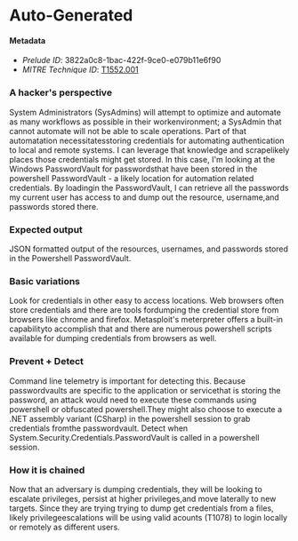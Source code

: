 
# Auto-Generated

#### Metadata

- *Prelude ID*: 3822a0c8-1bac-422f-9ce0-e079b11e6f90
- *MITRE Technique ID*: [T1552.001](https://attack.mitre.org/techniques/T1552/001/)

### A hacker's perspective

System Administrators (SysAdmins) will attempt to optimize and automate as many workflows as possible in their workenvironment; a SysAdmin that cannot automate will not be able to scale operations. Part of that automatation necessitatesstoring credentials for automating authentication to local and remote systems. I can leverage that knowledge and scrapelikely places those credentials might get stored. In this case, I'm looking at the Windows PasswordVault for passwordsthat have been stored in the powershell PasswordVault - a likely location for automation related credentials. By loadingin the PasswordVault, I can retrieve all the passwords my current user has access to and dump out the resource, username,and passwords stored there.

### Expected output

JSON formatted output of the resources, usernames, and passwords stored in the Powershell PasswordVault.

### Basic variations

Look for credentials in other easy to access locations. Web browsers often store credentials and there are tools fordumping the credential store from browsers like chrome and firefox. Metasploit's meterpreter offers a built-in capabilityto accomplish that and there are numerous powershell scripts available for dumping credentials from browsers as well.

### Prevent + Detect

Command line telemetry is important for detecting this. Because passwordvaults are specific to the application or servicethat is storing the password, an attack would need to execute these commands using powershell or obfuscated powershell.They might also choose to execute a .NET assembly variant (CSharp) in the powershell session to grab credentials fromthe passwordvault. Detect when System.Security.Credentials.PasswordVault is called in a powershell session.

### How it is chained

Now that an adversary is dumping credentials, they will be looking to escalate privileges, persist at higher privileges,and move laterally to new targets. Since they are trying trying to dump get credentials from a files, likely privilegeescalations will be using valid acounts (T1078) to login locally or remotely as different users.
